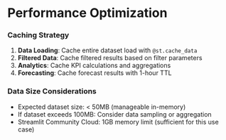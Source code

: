 # Performance Optimization

### Caching Strategy

1.  **Data Loading**: Cache entire dataset load with `@st.cache_data`
2.  **Filtered Data**: Cache filtered results based on filter parameters
3.  **Analytics**: Cache KPI calculations and aggregations
4.  **Forecasting**: Cache forecast results with 1-hour TTL

### Data Size Considerations

-   Expected dataset size: < 50MB (manageable in-memory)
-   If dataset exceeds 100MB: Consider data sampling or aggregation
-   Streamlit Community Cloud: 1GB memory limit (sufficient for this use case)
